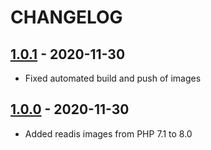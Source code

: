 # CHANGELOG

## [1.0.1] - 2020-11-30

* Fixed automated build and push of images

## [1.0.0] - 2020-11-30

* Added readis images from PHP 7.1 to 8.0

[1.0.1]: https://github.com/hollodotme/docker-php-images/compare/v1.0.0...v1.0.1

[1.0.0]: https://github.com/hollodotme/docker-php-images/tree/v1.0.0